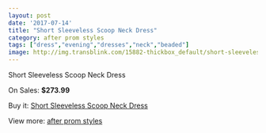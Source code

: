 ```yaml
---
layout: post
date: '2017-07-14'
title: "Short Sleeveless Scoop Neck Dress"
category: after prom styles
tags: ["dress","evening","dresses","neck","beaded"]
image: http://img.transblink.com/15882-thickbox_default/short-sleeveless-scoop-neck-dress.jpg
---
```

Short Sleeveless Scoop Neck Dress

On Sales: **$273.99**
<a href="https://www.transblink.com/en/after-prom-styles/5045-short-sleeveless-scoop-neck-dress.html"><amp-img layout="responsive" width="600" height="600" src="//img.transblink.com/15882-thickbox_default/short-sleeveless-scoop-neck-dress.jpg" alt="Short Sleeveless Scoop Neck Dress 0" /></a>
<a href="https://www.transblink.com/en/after-prom-styles/5045-short-sleeveless-scoop-neck-dress.html"><amp-img layout="responsive" width="600" height="600" src="//img.transblink.com/15884-thickbox_default/short-sleeveless-scoop-neck-dress.jpg" alt="Short Sleeveless Scoop Neck Dress 1" /></a>
<a href="https://www.transblink.com/en/after-prom-styles/5045-short-sleeveless-scoop-neck-dress.html"><amp-img layout="responsive" width="600" height="600" src="//img.transblink.com/15883-thickbox_default/short-sleeveless-scoop-neck-dress.jpg" alt="Short Sleeveless Scoop Neck Dress 2" /></a>

Buy it: [Short Sleeveless Scoop Neck Dress](https://www.transblink.com/en/after-prom-styles/5045-short-sleeveless-scoop-neck-dress.html "Short Sleeveless Scoop Neck Dress")

View more: [after prom styles](https://www.transblink.com/en/55-after-prom-styles "after prom styles")